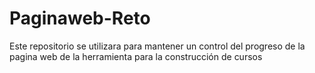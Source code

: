 # Paginaweb-Reto
Este repositorio se utilizara para mantener un control del progreso de la pagina web de la herramienta para la construcción de cursos
